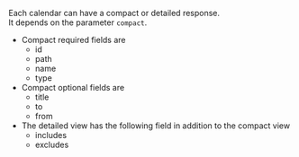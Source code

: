 Each calendar can have a compact or detailed response.<br/>
It depends on the parameter ``compact``.
* Compact required fields are
    * id
    * path
    * name
    * type
* Compact optional fields are
    * title
    * to
    * from
* The detailed view has the following field in addition to the compact view
    * includes
    * excludes